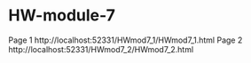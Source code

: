 # HW-module-7
Page 1
http://localhost:52331/HWmod7_1/HWmod7_1.html
Page 2
http://localhost:52331/HWmod7_2/HWmod7_2.html
